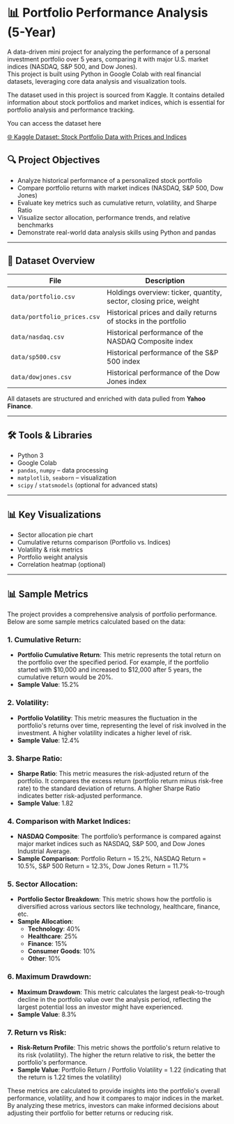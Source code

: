 # 📊 Portfolio Performance Analysis (5-Year)

A data-driven mini project for analyzing the performance of a personal investment portfolio over 5 years, comparing it with major U.S. market indices (NASDAQ, S&P 500, and Dow Jones).  
This project is built using Python in Google Colab with real financial datasets, leveraging core data analysis and visualization tools.

The dataset used in this project is sourced from Kaggle. It contains detailed information about stock portfolios and market indices, which is essential for portfolio analysis and performance tracking.

You can access the dataset here

[🌐 Kaggle Dataset: Stock Portfolio Data with Prices and Indices](https://www.kaggle.com/datasets/nikitamanaenkov/stock-portfolio-data-with-prices-and-indices/data)


## 🔍 Project Objectives

- Analyze historical performance of a personalized stock portfolio
- Compare portfolio returns with market indices (NASDAQ, S&P 500, Dow Jones)
- Evaluate key metrics such as cumulative return, volatility, and Sharpe Ratio
- Visualize sector allocation, performance trends, and relative benchmarks
- Demonstrate real-world data analysis skills using Python and pandas

---

## 📁 Dataset Overview

| File | Description |
|------|-------------|
| `data/portfolio.csv` | Holdings overview: ticker, quantity, sector, closing price, weight |
| `data/portfolio_prices.csv` | Historical prices and daily returns of stocks in the portfolio |
| `data/nasdaq.csv` | Historical performance of the NASDAQ Composite index |
| `data/sp500.csv` | Historical performance of the S&P 500 index |
| `data/dowjones.csv` | Historical performance of the Dow Jones index |

All datasets are structured and enriched with data pulled from **Yahoo Finance**.

---

## 🛠️ Tools & Libraries

- Python 3
- Google Colab
- `pandas`, `numpy` – data processing
- `matplotlib`, `seaborn` – visualization
- `scipy` / `statsmodels` (optional for advanced stats)

---

## 📊 Key Visualizations

- Sector allocation pie chart
- Cumulative returns comparison (Portfolio vs. Indices)
- Volatility & risk metrics
- Portfolio weight analysis
- Correlation heatmap (optional)

---

## 📊 Sample Metrics

The project provides a comprehensive analysis of portfolio performance. Below are some sample metrics calculated based on the data:

### 1. **Cumulative Return**:
   - **Portfolio Cumulative Return**: This metric represents the total return on the portfolio over the specified period. For example, if the portfolio started with $10,000 and increased to $12,000 after 5 years, the cumulative return would be 20%.
   - **Sample Value**: 15.2%

### 2. **Volatility**:
   - **Portfolio Volatility**: This metric measures the fluctuation in the portfolio's returns over time, representing the level of risk involved in the investment. A higher volatility indicates a higher level of risk.
   - **Sample Value**: 12.4%

### 3. **Sharpe Ratio**:
   - **Sharpe Ratio**: This metric measures the risk-adjusted return of the portfolio. It compares the excess return (portfolio return minus risk-free rate) to the standard deviation of returns. A higher Sharpe Ratio indicates better risk-adjusted performance.
   - **Sample Value**: 1.82

### 4. **Comparison with Market Indices**:
   - **NASDAQ Composite**: The portfolio’s performance is compared against major market indices such as NASDAQ, S&P 500, and Dow Jones Industrial Average.
   - **Sample Comparison**: Portfolio Return = 15.2%, NASDAQ Return = 10.5%, S&P 500 Return = 12.3%, Dow Jones Return = 11.7%

### 5. **Sector Allocation**:
   - **Portfolio Sector Breakdown**: This metric shows how the portfolio is diversified across various sectors like technology, healthcare, finance, etc.
   - **Sample Allocation**:
     - **Technology**: 40%
     - **Healthcare**: 25%
     - **Finance**: 15%
     - **Consumer Goods**: 10%
     - **Other**: 10%

### 6. **Maximum Drawdown**:
   - **Maximum Drawdown**: This metric calculates the largest peak-to-trough decline in the portfolio value over the analysis period, reflecting the largest potential loss an investor might have experienced.
   - **Sample Value**: 8.3%

### 7. **Return vs Risk**:
   - **Risk-Return Profile**: This metric shows the portfolio's return relative to its risk (volatility). The higher the return relative to risk, the better the portfolio's performance.
   - **Sample Value**: Portfolio Return / Portfolio Volatility = 1.22 (indicating that the return is 1.22 times the volatility)

These metrics are calculated to provide insights into the portfolio's overall performance, volatility, and how it compares to major indices in the market. By analyzing these metrics, investors can make informed decisions about adjusting their portfolio for better returns or reducing risk.


